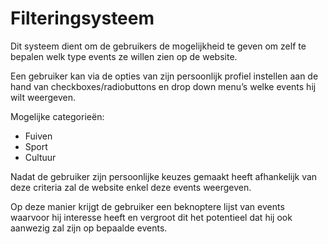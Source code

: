 # Filteringsysteem #

Dit systeem dient om de gebruikers de mogelijkheid te geven om zelf te bepalen welk type events ze willen zien op de website.

Een gebruiker kan via de opties van zijn persoonlijk profiel instellen aan de hand van checkboxes/radiobuttons en drop down menu’s welke events hij wilt weergeven.

Mogelijke categorieën:

* Fuiven
* Sport
* Cultuur

Nadat de gebruiker zijn persoonlijke keuzes gemaakt heeft afhankelijk van deze criteria zal de website enkel deze events weergeven.

Op deze manier krijgt de gebruiker een beknoptere lijst van events waarvoor hij interesse heeft en vergroot dit het potentieel dat hij ook aanwezig zal zijn op bepaalde events.